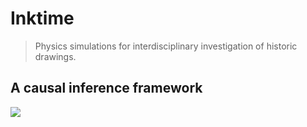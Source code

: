 # Inktime
> Physics simulations for interdisciplinary investigation of historic drawings.


## A causal inference framework 

![](notebooks/images/information-flow.svg)

